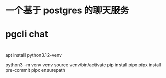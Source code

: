 # 一个基于 postgres 的聊天服务

# pgcli chat

#
apt install python3.12-venv

python3 -m venv venv
source venv/bin/activate
pip install pipx
pipx install pre-commit
pipx ensurepath
